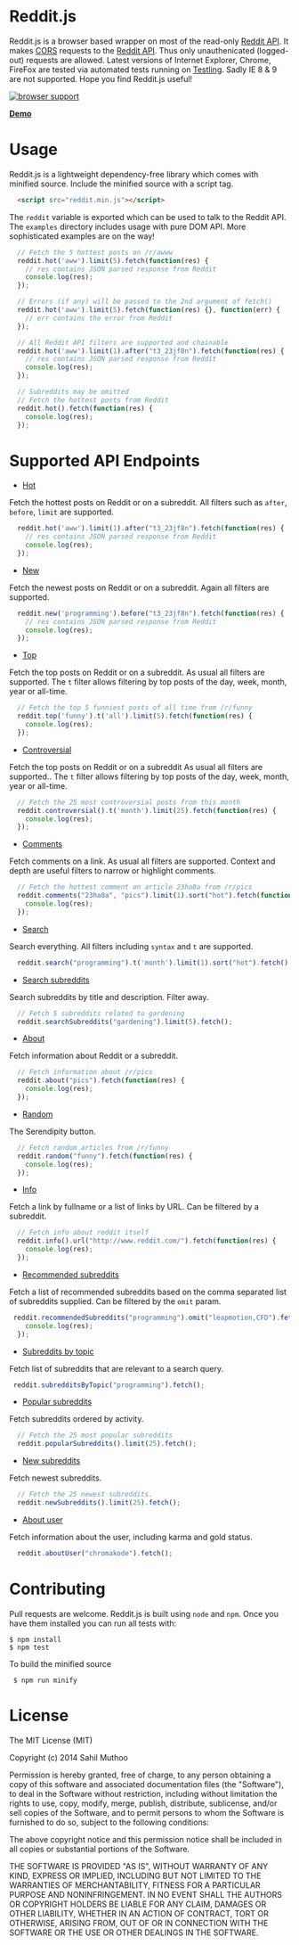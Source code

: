 # Reddit.js
Reddit.js is a browser based wrapper on most of the read-only [Reddit API](http://www.reddit.com/dev/api/oauth#scope_read).
It makes [CORS](http://en.wikipedia.org/wiki/Cross-origin_resource_sharing) requests to the
[Reddit API](http://www.reddit.com/r/changelog/comments/1r0u3v/reddit_change_third_party_websites_can_now_make/).
Thus only unauthenicated (logged-out) requests are allowed.
Latest versions of Internet Explorer, Chrome, FireFox are tested via automated tests running on
[Testling](https://ci.testling.com/sahilm/reddit.js). Sadly IE 8 & 9 are not supported. Hope you find Reddit.js useful!

[![browser support](https://ci.testling.com/sahilm/reddit.js.png)
](https://ci.testling.com/sahilm/reddit.js)

**[Demo](http://plnkr.co/FopV2q)**

# Usage

Reddit.js is a lightweight dependency-free library which comes with minified source. Include the minified source with a script tag.
```html
  <script src="reddit.min.js"></script>
```

The `reddit` variable is exported which can be used to talk to the Reddit API. The `examples` directory includes usage with pure DOM API. More sophisticated examples are on the way!

```javascript
  // Fetch the 5 hottest posts on /r/awww
  reddit.hot('aww').limit(5).fetch(function(res) {
    // res contains JSON parsed response from Reddit
    console.log(res);
  });
```

```javascript
  // Errors (if any) will be passed to the 2nd argument of fetch()
  reddit.hot('aww').limit(5).fetch(function(res) {}, function(err) {
    // err contains the error from Reddit
  });
```

```javascript
  // All Reddit API filters are supported and chainable
  reddit.hot('aww').limit(1).after("t3_23jf8n").fetch(function(res) {
    // res contains JSON parsed response from Reddit
    console.log(res);
  });
```

```javascript
  // Subreddits may be omitted
  // Fetch the hottest posts from Reddit
  reddit.hot().fetch(function(res) {
    console.log(res);
  });
```

# Supported API Endpoints

* [Hot](http://www.reddit.com/dev/api/oauth#GET_hot)

Fetch the hottest posts on Reddit or on a subreddit. All filters such as `after`, `before`, `limit` are supported.

```javascript
  reddit.hot('aww').limit(1).after("t3_23jf8n").fetch(function(res) {
    // res contains JSON parsed response from Reddit
    console.log(res);
  });
```

* [New](http://www.reddit.com/dev/api/oauth#GET_new)

Fetch the newest posts on Reddit or on a subreddit. Again all filters are supported.

```javascript
  reddit.new('programming').before("t3_23jf8n").fetch(function(res) {
    // res contains JSON parsed response from Reddit
    console.log(res);
  });
```

* [Top](http://www.reddit.com/dev/api/oauth#GET_top)

Fetch the top posts on Reddit or on a subreddit. As usual all filters are supported. The `t` filter allows filtering by top posts of the day, week, month, year or all-time.

```javascript
  // Fetch the top 5 funniest posts of all time from /r/funny
  reddit.top('funny').t('all').limit(5).fetch(function(res) {
    console.log(res);
  });
```

* [Controversial](http://www.reddit.com/dev/api/oauth#GET_controversial)

Fetch the top posts on Reddit or on a subreddit As usual all filters are supported.. The `t` filter allows filtering by top posts of the day, week, month, year or all-time.

```javascript
  // Fetch the 25 most controversial posts from this month
  reddit.controversial().t('month').limit(25).fetch(function(res) {
    console.log(res);
  });
```

* [Comments](http://www.reddit.com/dev/api/oauth#GET_comments_{article})

Fetch comments on a link. As usual all filters are supported. Context and depth are useful filters to narrow or highlight comments.

```javascript
  // Fetch the hottest comment on article 23ha0a from /r/pics
  reddit.comments("23ha0a", "pics").limit(1).sort("hot").fetch(function(res) {
    console.log(res);
  });
```

* [Search](http://www.reddit.com/dev/api/oauth#GET_search)

Search everything. All filters including `syntax` and `t` are supported.

```javascript
  reddit.search("programming").t('month').limit(1).sort("hot").fetch();
```

* [Search subreddits](http://www.reddit.com/dev/api/oauth#GET_subreddits_search)

Search subreddits by title and description. Filter away.

```javascript
  // Fetch 5 subreddits related to gardening
  reddit.searchSubreddits("gardening").limit(5).fetch();
```

* [About](http://www.reddit.com/dev/api/oauth#GET_r_{subreddit}_about)

Fetch information about Reddit or a subreddit.

```javascript
  // Fetch information about /r/pics
  reddit.about("pics").fetch(function(res) {
    console.log(res);
  });
```

* [Random](http://www.reddit.com/dev/api/oauth#GET_random)

The Serendipity button.

```javascript
  // Fetch random articles from /r/funny
  reddit.random("funny").fetch(function(res) {
    console.log(res);
  });
```

* [Info](http://www.reddit.com/dev/api/oauth#GET_api_info)

Fetch a link by fullname or a list of links by URL. Can be filtered by a subreddit.

```javascript
  // Fetch info about reddit itself
  reddit.info().url("http://www.reddit.com/").fetch(function(res) {
    console.log(res);
  });
```

* [Recommended subreddits](http://www.reddit.com/dev/api/oauth#GET_api_recommend_sr_{srnames})

Fetch a list of recommended subreddits based on the comma separated list of subreddits supplied. Can be filtered by the `omit` param.

```javascript
 reddit.recommendedSubreddits("programming").omit("leapmotion,CFD").fetch(function(res) {
    console.log(res);
  });
```

* [Subreddits by topic](http://www.reddit.com/dev/api/oauth#GET_api_subreddits_by_topic)

Fetch list of subreddits that are relevant to a search query.

```javascript
 reddit.subredditsByTopic("programming").fetch();
```

* [Popular subreddits](http://www.reddit.com/dev/api/oauth#GET_subreddits_{where})

Fetch subreddits ordered by activity.

```javascript
  // Fetch the 25 most popular subreddits
  reddit.popularSubreddits().limit(25).fetch();
```

* [New subreddits](http://www.reddit.com/dev/api/oauth#GET_subreddits_{where})

Fetch newest subreddits.

```javascript
  // Fetch the 25 newest subreddits.
  reddit.newSubreddits().limit(25).fetch();
```

* [About user](http://www.reddit.com/dev/api/oauth#GET_user_{username}_about.json)

Fetch information about the user, including karma and gold status.

```javascript
  reddit.aboutUser("chromakode").fetch();
```
# Contributing

Pull requests are welcome. Reddit.js is built using `node` and `npm`. Once you have them installed you can run all tests with:
```
$ npm install
$ npm test
```

To build the minified source
```
 $ npm run minify
```

# License

The MIT License (MIT)

Copyright (c) 2014 Sahil Muthoo

Permission is hereby granted, free of charge, to any person obtaining a copy
of this software and associated documentation files (the "Software"), to deal
in the Software without restriction, including without limitation the rights
to use, copy, modify, merge, publish, distribute, sublicense, and/or sell
copies of the Software, and to permit persons to whom the Software is
furnished to do so, subject to the following conditions:

The above copyright notice and this permission notice shall be included in all
copies or substantial portions of the Software.

THE SOFTWARE IS PROVIDED "AS IS", WITHOUT WARRANTY OF ANY KIND, EXPRESS OR
IMPLIED, INCLUDING BUT NOT LIMITED TO THE WARRANTIES OF MERCHANTABILITY,
FITNESS FOR A PARTICULAR PURPOSE AND NONINFRINGEMENT. IN NO EVENT SHALL THE
AUTHORS OR COPYRIGHT HOLDERS BE LIABLE FOR ANY CLAIM, DAMAGES OR OTHER
LIABILITY, WHETHER IN AN ACTION OF CONTRACT, TORT OR OTHERWISE, ARISING FROM,
OUT OF OR IN CONNECTION WITH THE SOFTWARE OR THE USE OR OTHER DEALINGS IN THE
SOFTWARE.
